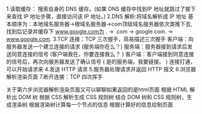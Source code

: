 1.读取缓存： 
        搜索自身的 DNS 缓存。(如果 DNS 缓存中找到IP 地址就跳过了接下来查找 IP 地址步骤，直接访问该 IP 地址。)
2.DNS 解析:将域名解析成 IP 地址
基本顺序为：本地域名服务器->根域名服务器->com顶级域名服务器依次类推下去,找到后记录并缓存下
www.google.com为
. -> .com -> google.com. -> www.google.com.
3.TCP 连接：TCP 三次握手，简易描述三次握手
           客户端：向服务器发送一个建立连接的请求  (服务端你在么？) 
           服务端：服务器接到请求后发送同意连接的信号 (客户端我在，你要连接我么？ )
           客户端：客户端接到同意连接的信号后，再次向服务器发送了确认信号 ( 是的服务端，我要链接。 )
           连接打通，可以开始请求来
4.发送 HTTP 请求
5.服务器处理请求并返回 HTTP 报文
6.浏览器解析渲染页面
7.断开连接：TCP 四次挥手

关于第六步浏览器解析渲染页面又可以聊聊如果返回的是html页面
根据 HTML 解析出 DOM 树
根据 CSS 解析生成 CSS 规则树
结合 DOM 树和 CSS 规则树，生成渲染树
根据渲染树计算每一个节点的信息
根据计算好的信息绘制页面